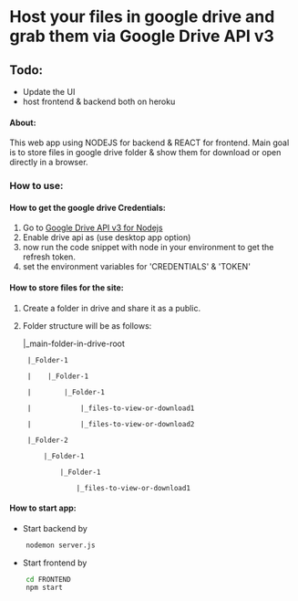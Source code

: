 # Host your files in google drive and grab them via Google Drive API v3
## Todo:
* Update the UI
* host frontend & backend both on heroku

#### About:

This web app using NODEJS for backend & REACT for frontend. Main goal is to store files in google drive folder & show them for download or open directly in a browser.

### How to use:
#### How to get the google drive Credentials:
1. Go to [Google Drive API v3 for Nodejs](https://developers.google.com/drive/api/v3/quickstart/nodejs)
2. Enable drive api as (use desktop app option)
3. now run the code snippet with node in your environment to get the refresh token.
4. set the environment variables for 'CREDENTIALS' & 'TOKEN'
#### How to store files for the site:
1. Create a folder in drive and share it as a public. 
2. Folder structure will be as follows:

    |_main-folder-in-drive-root

        |_Folder-1
    
        |    |_Folder-1
    
        |        |_Folder-1
    
        |            |_files-to-view-or-download1
    
        |            |_files-to-view-or-download2
    
        |_Folder-2
    
            |_Folder-1
        
                |_Folder-1
            
                    |_files-to-view-or-download1

#### How to start app:
* Start backend by 
```bash
    nodemon server.js
```
* Start frontend by 
```bash
    cd FRONTEND
    npm start
```